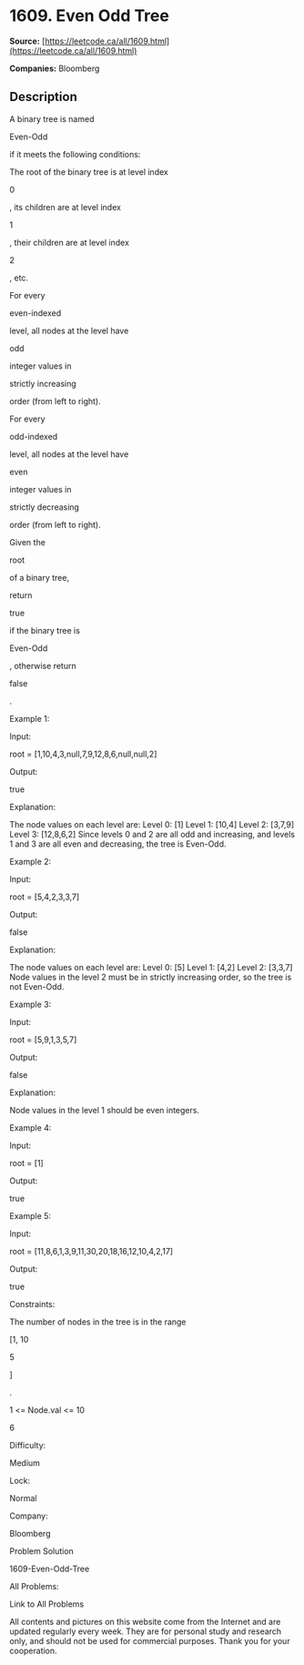 # 1609. Even Odd Tree

**Source:** [https://leetcode.ca/all/1609.html](https://leetcode.ca/all/1609.html)

**Companies:** Bloomberg

## Description

A binary tree is named

Even-Odd

if it meets the following
            conditions:

The root of the binary tree is at level index

0

, its children are
                    at level index

1

, their children are at level index

2

,
                    etc.

For every

even-indexed

level, all nodes at the level have

odd

integer values in

strictly increasing

order (from left to right).

For every

odd-indexed

level, all nodes at the level have

even

integer values in

strictly decreasing

order (from left to
                    right).

Given the

root

of a binary tree,

return

true

if the binary tree is

Even-Odd

, otherwise return

false

.

Example 1:

Input:

root = [1,10,4,3,null,7,9,12,8,6,null,null,2]

Output:

true

Explanation:

The node values on each level are:
Level 0: [1]
Level 1: [10,4]
Level 2: [3,7,9]
Level 3: [12,8,6,2]
Since levels 0 and 2 are all odd and increasing, and levels 1 and 3 are all even and decreasing, the tree is Even-Odd.

Example 2:

Input:

root = [5,4,2,3,3,7]

Output:

false

Explanation:

The node values on each level are:
Level 0: [5]
Level 1: [4,2]
Level 2: [3,3,7]
Node values in the level 2 must be in strictly increasing order, so the tree is not Even-Odd.

Example 3:

Input:

root = [5,9,1,3,5,7]

Output:

false

Explanation:

Node values in the level 1 should be even integers.

Example 4:

Input:

root = [1]

Output:

true

Example 5:

Input:

root = [11,8,6,1,3,9,11,30,20,18,16,12,10,4,2,17]

Output:

true

Constraints:

The number of nodes in the tree is in the range

[1, 10

5

]

.

1 <= Node.val <= 10

6

Difficulty:

Medium

Lock:

Normal

Company:

Bloomberg

Problem Solution

1609-Even-Odd-Tree

All Problems:

Link to All Problems

All contents and pictures on this website come from the Internet and are updated regularly every week. They are for personal study and research only, and should not be used for commercial purposes. Thank you for your cooperation.

